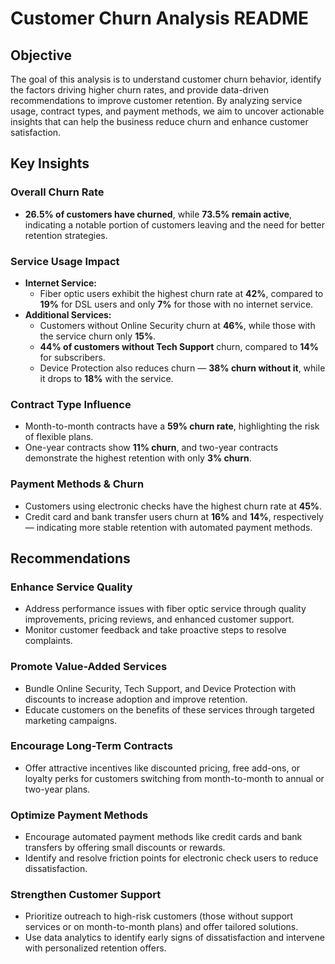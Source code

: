 
# Customer Churn Analysis README

## Objective
The goal of this analysis is to understand customer churn behavior, identify the factors driving higher churn rates, and provide data-driven recommendations to improve customer retention. By analyzing service usage, contract types, and payment methods, we aim to uncover actionable insights that can help the business reduce churn and enhance customer satisfaction.

## Key Insights

### Overall Churn Rate
- **26.5% of customers have churned**, while **73.5% remain active**, indicating a notable portion of customers leaving and the need for better retention strategies.

### Service Usage Impact
- **Internet Service:**
  - Fiber optic users exhibit the highest churn rate at **42%**, compared to **19%** for DSL users and only **7%** for those with no internet service.
- **Additional Services:**
  - Customers without Online Security churn at **46%**, while those with the service churn only **15%**.
  - **44% of customers without Tech Support** churn, compared to **14%** for subscribers.
  - Device Protection also reduces churn — **38% churn without it**, while it drops to **18%** with the service.

### Contract Type Influence
- Month-to-month contracts have a **59% churn rate**, highlighting the risk of flexible plans.
- One-year contracts show **11% churn**, and two-year contracts demonstrate the highest retention with only **3% churn**.

### Payment Methods & Churn
- Customers using electronic checks have the highest churn rate at **45%**.
- Credit card and bank transfer users churn at **16%** and **14%**, respectively — indicating more stable retention with automated payment methods.

## Recommendations

### Enhance Service Quality
- Address performance issues with fiber optic service through quality improvements, pricing reviews, and enhanced customer support.
- Monitor customer feedback and take proactive steps to resolve complaints.

### Promote Value-Added Services
- Bundle Online Security, Tech Support, and Device Protection with discounts to increase adoption and improve retention.
- Educate customers on the benefits of these services through targeted marketing campaigns.

### Encourage Long-Term Contracts
- Offer attractive incentives like discounted pricing, free add-ons, or loyalty perks for customers switching from month-to-month to annual or two-year plans.

### Optimize Payment Methods
- Encourage automated payment methods like credit cards and bank transfers by offering small discounts or rewards.
- Identify and resolve friction points for electronic check users to reduce dissatisfaction.

### Strengthen Customer Support
- Prioritize outreach to high-risk customers (those without support services or on month-to-month plans) and offer tailored solutions.
- Use data analytics to identify early signs of dissatisfaction and intervene with personalized retention offers.
